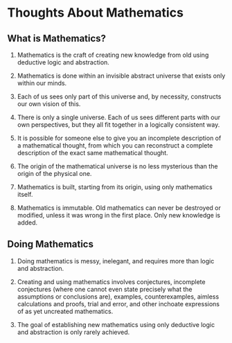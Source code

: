 # Thoughts About Mathematics
      
## What is Mathematics?
        
1. Mathematics is the craft of creating new knowledge from old using deductive logic and abstraction.

2. Mathematics is done within an invisible abstract universe that exists only within our minds.

3. Each of us sees only part of this universe and, by necessity, constructs our own vision of this.

4. There is only a single universe. Each of us sees different parts with our own perspectives, but they all fit together in a logically consistent way.

5. It is possible for someone else to give you an incomplete description of a mathematical thought, from which you can reconstruct a complete description of the exact same mathematical thought.

6.  The origin of the mathematical universe is no less mysterious than the origin of the physical one.

7. Mathematics is built, starting from its origin, using only mathematics itself.

8.  Mathematics is immutable. Old mathematics can never be destroyed or modified, unless it was wrong in the first place. Only new knowledge is added.


## Doing Mathematics

1. Doing mathematics is messy, inelegant, and requires more than logic and abstraction.

2. Creating and using mathematics involves conjectures, incomplete conjectures (where one cannot even state precisely what the assumptions or conclusions are), examples, counterexamples, aimless calculations and proofs, trial and error, and other inchoate expressions of as yet uncreated mathematics.

3. The goal of establishing new mathematics using only deductive logic and abstraction is only rarely achieved.